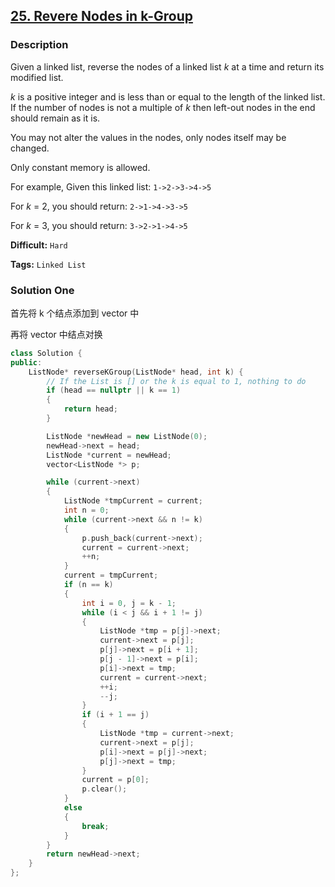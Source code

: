 ## [25. Revere Nodes in k-Group](https://leetcode.com/problems/reverse-nodes-in-k-group/#/description)

### Description

Given a linked list, reverse the nodes of a linked list _k_ at a time and return its modified list.

_k_ is a positive integer and is less than or equal to the length of the linked list. If the number of nodes is not a multiple of _k_ then left-out nodes in the end should remain as it is.

You may not alter the values in the nodes, only nodes itself may be changed.

Only constant memory is allowed.

For example,
Given this linked list: `1->2->3->4->5`

For _k_ = 2, you should return: `2->1->4->3->5`

For _k_ = 3, you should return: `3->2->1->4->5`

**Difficult:** `Hard`

**Tags:** `Linked List`

### Solution One

首先将 k 个结点添加到 vector 中

再将 vector 中结点对换

```c++
class Solution {
public:
    ListNode* reverseKGroup(ListNode* head, int k) {
        // If the List is [] or the k is equal to 1, nothing to do
        if (head == nullptr || k == 1)
        {
            return head;
        }

        ListNode *newHead = new ListNode(0);
        newHead->next = head;
        ListNode *current = newHead;
        vector<ListNode *> p;

        while (current->next)
        {
            ListNode *tmpCurrent = current;
            int n = 0;
            while (current->next && n != k)
            {
                p.push_back(current->next);
                current = current->next;
                ++n;
            }
            current = tmpCurrent;
            if (n == k)
            {
                int i = 0, j = k - 1;
                while (i < j && i + 1 != j)
                {
                    ListNode *tmp = p[j]->next;
                    current->next = p[j];
                    p[j]->next = p[i + 1];
                    p[j - 1]->next = p[i];
                    p[i]->next = tmp;
                    current = current->next;
                    ++i;
                    --j;
                }
                if (i + 1 == j)
                {
                    ListNode *tmp = current->next;
                    current->next = p[j];
                    p[i]->next = p[j]->next;
                    p[j]->next = tmp;
                }
                current = p[0];
                p.clear();
            }
            else
            {
                break;
            }
        }
        return newHead->next;
    }
};
```
